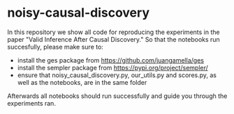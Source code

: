 # noisy-causal-discovery
In this repository we show all code for reproducing the experiments in the paper "Valid Inference After Causal Discovery." So that the notebooks run succesfully, please make sure to:
- install the ges package from https://github.com/juangamella/ges
- install the sempler package from https://pypi.org/project/sempler/
- ensure that noisy_causal_discovery.py, our_utils.py and scores.py, as well as the notebooks, are in the same folder

Afterwards all notebooks should run successfully and guide you through the experiments ran.
 
